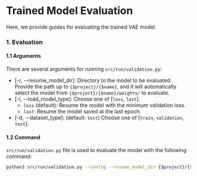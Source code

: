 # Trained Model Evaluation
Here, we provide guides for evaluating the trained VAE model.


### 1. Evaluation
#### 1.1 Arguments
There are several arguments for running `src/run/validation.py`:
* [-r, --resume_model_dir]: Directory to the model to be evaluated. Provide the path up to `{$project}/{$name}`, and it will automatically select the model from `{$project}/{$name}/weights/` to evaluate.
* [-l, --load_model_type]: Choose one of [`loss`, `last`].
    * `loss` (default): Resume the model with the minimum validation loss.
    * `last`: Resume the model saved at the last epoch.
* [-d, --dataset_type]: (default: `test`) Choose one of [`train`, `validation`, `test`].


#### 1.2 Command
`src/run/validation.py` file is used to evaluate the model with the following command:
```bash
python3 src/run/validation.py --config --resume_model_dir {$project}/{$name}
```
